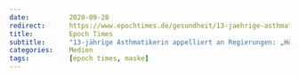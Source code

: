 ```yaml
---
date:          2020-09-28
redirect:      https://www.epochtimes.de/gesundheit/13-jaehrige-asthmatikerin-appelliert-an-regierungen-hoert-auf-damit-ihr-zerstoert-menschenleben-a3345063.html
title:         Epoch Times
subtitle:      "13-jährige Asthmatikerin appelliert an Regierungen: „Hört auf damit! Ihr zerstört Menschenleben“"
categories:    Medien
tags:          [epoch times, maske]
---
```

